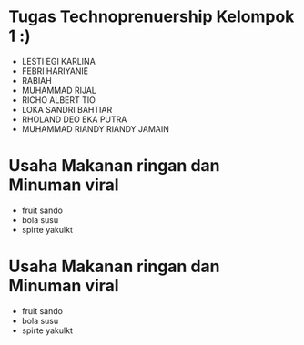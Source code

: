 #  Tugas Technoprenuership Kelompok 1 :)
- LESTI EGI KARLINA 
- FEBRI HARIYANIE 
- RABIAH
- MUHAMMAD RIJAL 
- RICHO ALBERT TIO 
- LOKA SANDRI BAHTIAR 
- RHOLAND DEO EKA PUTRA 
- MUHAMMAD RIANDY RIANDY JAMAIN 


# Usaha Makanan ringan dan Minuman viral
- fruit sando
- bola susu
- spirte yakulkt

 
# Usaha Makanan ringan dan Minuman viral
- fruit sando
- bola susu
- spirte yakulkt


